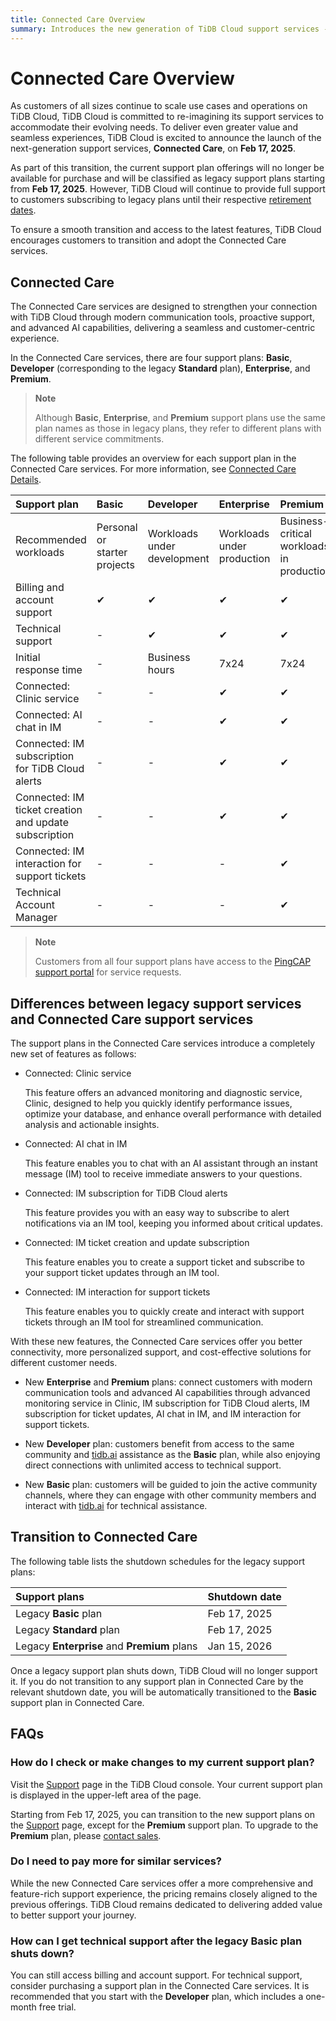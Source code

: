 ```yaml
---
title: Connected Care Overview
summary: Introduces the new generation of TiDB Cloud support services - Connected Care.
---
```


# Connected Care Overview

As customers of all sizes continue to scale use cases and operations on TiDB Cloud, TiDB Cloud is committed to re-imagining its support services to accommodate their evolving needs. To deliver even greater value and seamless experiences, TiDB Cloud is excited to announce the launch of the next-generation support services, **Connected Care**, on **Feb 17, 2025**.

As part of this transition, the current support plan offerings will no longer be available for purchase and will be classified as legacy support plans starting from **Feb 17, 2025**. However, TiDB Cloud will continue to provide full support to customers subscribing to legacy plans until their respective [retirement dates](#transition-to-connected-care).

To ensure a smooth transition and access to the latest features, TiDB Cloud encourages customers to transition and adopt the Connected Care services.

## Connected Care

The Connected Care services are designed to strengthen your connection with TiDB Cloud through modern communication tools, proactive support, and advanced AI capabilities, delivering a seamless and customer-centric experience.

In the Connected Care services, there are four support plans: **Basic**, **Developer** (corresponding to the legacy **Standard** plan), **Enterprise**, and **Premium**.

> **Note**
>
> Although **Basic**, **Enterprise**, and **Premium** support plans use the same plan names as those in legacy plans, they refer to different plans with different service commitments.

The following table provides an overview for each support plan in the Connected Care services. For more information, see [Connected Care Details](/tidb-cloud/connected-care-detail.md).

| Support plan                                          | Basic                        | Developer                                    | Enterprise                                     | Premium                                   |
|:------------------------------------------------------|:-----------------------------|:---------------------------------------------|:-----------------------------------------------|:------------------------------------------|
| Recommended workloads                                 | Personal or starter projects | Workloads under development                  | Workloads under production                     | Business-critical workloads in production |
| Billing and account support                           | ✔                            | ✔                                            | ✔                                              | ✔                                         |
| Technical support                                     | -                            | ✔                                            | ✔                                              | ✔                                         |
| Initial response time                                 | -                            | Business hours                               | 7x24                                           | 7x24                                      |
| Connected: Clinic service                             | -                            | -                                            | ✔                                              | ✔                                         |
| Connected: AI chat in IM                              | -                            | -                                            | ✔                                              | ✔                                         |
| Connected: IM subscription for TiDB Cloud alerts      | -                            | -                                            | ✔                                              | ✔                                         |
| Connected: IM ticket creation and update subscription | -                            | -                                            | ✔                                              | ✔                                         |
| Connected: IM interaction for support tickets         | -                            | -                                            | -                                              | ✔                                         |
| Technical Account Manager                             | -                            | -                                            | -                                              | ✔                                         |

> **Note**
>
> Customers from all four support plans have access to the [PingCAP support portal](https://tidb.support.pingcap.com/) for service requests.

## Differences between legacy support services and Connected Care support services

The support plans in the Connected Care services introduce a completely new set of features as follows:

- Connected: Clinic service

    This feature offers an advanced monitoring and diagnostic service, Clinic, designed to help you quickly identify performance issues, optimize your database, and enhance overall performance with detailed analysis and actionable insights.

- Connected: AI chat in IM

    This feature enables you to chat with an AI assistant through an instant message (IM) tool to receive immediate answers to your questions.

- Connected: IM subscription for TiDB Cloud alerts

    This feature provides you with an easy way to subscribe to alert notifications via an IM tool, keeping you informed about critical updates.

- Connected: IM ticket creation and update subscription

    This feature enables you to create a support ticket and subscribe to your support ticket updates through an IM tool.

- Connected: IM interaction for support tickets

    This feature enables you to quickly create and interact with support tickets through an IM tool for streamlined communication.

With these new features, the Connected Care services offer you better connectivity, more personalized support, and cost-effective solutions for different customer needs.

- New **Enterprise** and **Premium** plans: connect customers with modern communication tools and advanced AI capabilities through advanced monitoring service in Clinic, IM subscription for TiDB Cloud alerts, IM subscription for ticket updates, AI chat in IM, and IM interaction for support tickets.

- New **Developer** plan: customers benefit from access to the same community and [tidb.ai](https://tidb.ai/) assistance as the **Basic** plan, while also enjoying direct connections with unlimited access to technical support.

- New **Basic** plan: customers will be guided to join the active community channels, where they can engage with other community members and interact with [tidb.ai](https://tidb.ai/) for technical assistance.

## Transition to Connected Care

The following table lists the shutdown schedules for the legacy support plans:

| Support plans                        | Shutdown date |
|:----------------------------------------|:--------------|
| Legacy **Basic** plan                     | Feb 17, 2025  |
| Legacy **Standard** plan                           | Feb 17, 2025  |
| Legacy **Enterprise** and **Premium** plans | Jan 15, 2026  |

Once a legacy support plan shuts down, TiDB Cloud will no longer support it. If you do not transition to any support plan in Connected Care by the relevant shutdown date, you will be automatically transitioned to the **Basic** support plan in Connected Care.

## FAQs

### How do I check or make changes to my current support plan?

Visit the [Support](https://tidbcloud.com/console/org-settings/support) page in the TiDB Cloud console. Your current support plan is displayed in the upper-left area of the page.

Starting from Feb 17, 2025, you can transition to the new support plans on the [Support](https://tidbcloud.com/console/org-settings/support) page, except for the **Premium** support plan. To upgrade to the **Premium** plan, please [contact sales](https://www.pingcap.com/contact-us).

### Do I need to pay more for similar services?

While the new Connected Care services offer a more comprehensive and feature-rich support experience, the pricing remains closely aligned to the previous offerings. TiDB Cloud remains dedicated to delivering added value to better support your journey.

### How can I get technical support after the legacy **Basic** plan shuts down?

You can still access billing and account support. For technical support, consider purchasing a support plan in the Connected Care services. It is recommended that you start with the **Developer** plan, which includes a one-month free trial.
